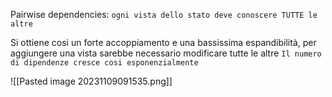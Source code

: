 Pairwise dependencies: `ogni vista dello stato deve conoscere TUTTE le altre`

Si ottiene cosi un forte accoppiamento e una bassissima espandibilità, per aggiungere una vista sarebbe necessario modificare tutte le altre
`Il numero di dipendenze cresce cosi esponenzialmente`

![[Pasted image 20231109091535.png]]

